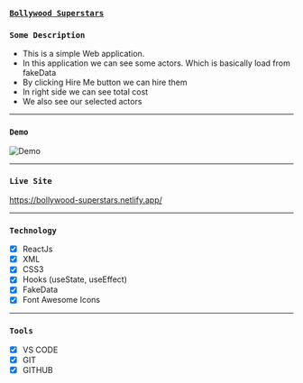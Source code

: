 ### [`Bollywood Superstars`](https://bollywood-superstars.netlify.app/)

### `Some Description`

- This is a simple Web application.
- In this application we can see some actors. Which is basically load from fakeData
- By clicking Hire Me button we can hire them
- In right side we can see total cost
- We also see our selected actors

---

### `Demo`

<img src="./src/images/demo.gif" alt="Demo" border="0">

---

### `Live Site`

https://bollywood-superstars.netlify.app/

---

### `Technology`

- [x] ReactJs
- [x] XML
- [x] CSS3
- [x] Hooks (useState, useEffect)
- [x] FakeData
- [x] Font Awesome Icons

---

### `Tools`

- [x] VS CODE
- [x] GIT
- [x] GITHUB
